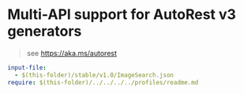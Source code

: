 # Multi-API support for AutoRest v3 generators

> see https://aka.ms/autorest

``` yaml
input-file:
  - $(this-folder)/stable/v1.0/ImageSearch.json
require: $(this-folder)/../../../../profiles/readme.md
```
